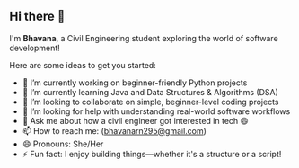 ## Hi there 👋

I'm **Bhavana**, a Civil Engineering student exploring the world of software development!

Here are some ideas to get you started:

- 🧠 I’m currently working on beginner-friendly Python projects
- 🌱 I’m currently learning Java and Data Structures & Algorithms (DSA)
- 🤝 I’m looking to collaborate on simple, beginner-level coding projects
- 🤔 I’m looking for help with understanding real-world software workflows
- 💬 Ask me about how a civil engineer got interested in tech 😄
- 📫 How to reach me: (bhavanarn295@gmail.com)
- 😄 Pronouns: She/Her
- ⚡ Fun fact: I enjoy building things—whether it's a structure or a script!
